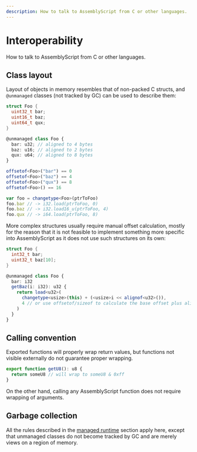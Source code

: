 ```yaml
---
description: How to talk to AssemblyScript from C or other languages.
---
```


# Interoperability

How to talk to AssemblyScript from C or other languages.

## Class layout

Layout of objects in memory resembles that of non-packed C structs, and `@unmanaged` classes \(not tracked by GC\) can be used to describe them:

```c
struct Foo {
  uint32_t bar;
  uint16_t baz;
  uint64_t qux;
}
```

```typescript
@unmanaged class Foo {
  bar: u32; // aligned to 4 bytes
  baz: u16; // aligned to 2 bytes
  qux: u64; // aligned to 8 bytes
}

offsetof<Foo>("bar") == 0
offsetof<Foo>("baz") == 4
offsetof<Foo>("qux") == 8
offsetof<Foo>() == 16

var foo = changetype<Foo>(ptrToFoo)
foo.bar // -> i32.load(ptrToFoo, 0)
foo.baz // -> i32.load16_u(ptrToFoo, 4)
foo.qux // -> i64.load(ptrToFoo, 8)
```

More complex structures usually require manual offset calculation, mostly for the reason that it is not feasible to implement something more specific into AssemblyScript as it does not use such structures on its own:

```c
struct Foo {
  int32_t bar;
  uint32_t baz[10];
}
```

```typescript
@unmanaged class Foo {
  bar: i32
  getBaz(i: i32): u32 {
    return load<u32>(
      changetype<usize>(this) + (<usize>i << alignof<u32>()),
      4 // or use offsetof/sizeof to calculate the base offset plus alignment
    )
  }
}
```

## Calling convention

Exported functions will properly wrap return values, but functions not visible externally do not guarantee proper wrapping.

```typescript
export function getU8(): u8 {
  return someU8 // will wrap to someU8 & 0xff
}
```

On the other hand, calling any AssemblyScript function does not require wrapping of arguments.

## Garbage collection

All the rules described in the [managed runtime](./runtime.md) section apply here, except that unmanaged classes do not become tracked by GC and are merely views on a region of memory.
